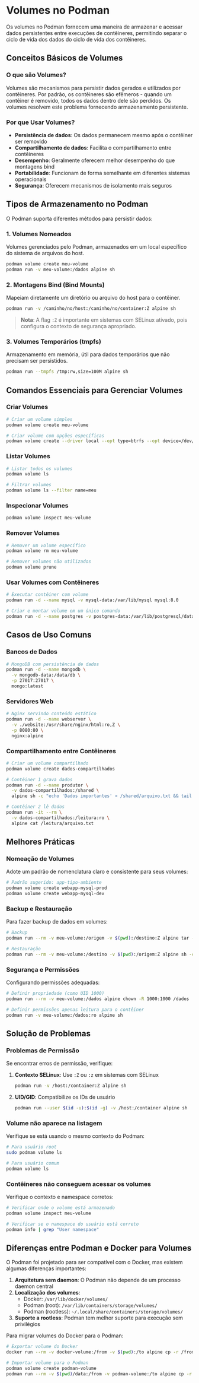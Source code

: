 # Volumes no Podman

Os volumes no Podman fornecem uma maneira de armazenar e acessar dados persistentes entre execuções de contêineres, permitindo separar o ciclo de vida dos dados do ciclo de vida dos contêineres.

## Conceitos Básicos de Volumes

### O que são Volumes?

Volumes são mecanismos para persistir dados gerados e utilizados por contêineres. Por padrão, os contêineres são efêmeros - quando um contêiner é removido, todos os dados dentro dele são perdidos. Os volumes resolvem este problema fornecendo armazenamento persistente.

### Por que Usar Volumes?

- **Persistência de dados**: Os dados permanecem mesmo após o contêiner ser removido
- **Compartilhamento de dados**: Facilita o compartilhamento entre contêineres
- **Desempenho**: Geralmente oferecem melhor desempenho do que montagens bind
- **Portabilidade**: Funcionam de forma semelhante em diferentes sistemas operacionais
- **Segurança**: Oferecem mecanismos de isolamento mais seguros

## Tipos de Armazenamento no Podman

O Podman suporta diferentes métodos para persistir dados:

### 1. Volumes Nomeados

Volumes gerenciados pelo Podman, armazenados em um local específico do sistema de arquivos do host.

```bash
podman volume create meu-volume
podman run -v meu-volume:/dados alpine sh
```

### 2. Montagens Bind (Bind Mounts)

Mapeiam diretamente um diretório ou arquivo do host para o contêiner.

```bash
podman run -v /caminho/no/host:/caminho/no/container:Z alpine sh
```

> **Nota**: A flag `:Z` é importante em sistemas com SELinux ativado, pois configura o contexto de segurança apropriado.

### 3. Volumes Temporários (tmpfs)

Armazenamento em memória, útil para dados temporários que não precisam ser persistidos.

```bash
podman run --tmpfs /tmp:rw,size=100M alpine sh
```

## Comandos Essenciais para Gerenciar Volumes

### Criar Volumes

```bash
# Criar um volume simples
podman volume create meu-volume

# Criar volume com opções específicas
podman volume create --driver local --opt type=btrfs --opt device=/dev/sda2 meu-volume-btrfs
```

### Listar Volumes

```bash
# Listar todos os volumes
podman volume ls

# Filtrar volumes
podman volume ls --filter name=meu
```

### Inspecionar Volumes

```bash
podman volume inspect meu-volume
```

### Remover Volumes

```bash
# Remover um volume específico
podman volume rm meu-volume

# Remover volumes não utilizados
podman volume prune
```

### Usar Volumes com Contêineres

```bash
# Executar contêiner com volume
podman run -d --name mysql -v mysql-data:/var/lib/mysql mysql:8.0

# Criar e montar volume em um único comando
podman run -d --name postgres -v postgres-data:/var/lib/postgresql/data postgres:14
```

## Casos de Uso Comuns

### Bancos de Dados

```bash
# MongoDB com persistência de dados
podman run -d --name mongodb \
  -v mongodb-data:/data/db \
  -p 27017:27017 \
  mongo:latest
```

### Servidores Web

```bash
# Nginx servindo conteúdo estático
podman run -d --name webserver \
  -v ./website:/usr/share/nginx/html:ro,Z \
  -p 8080:80 \
  nginx:alpine
```

### Compartilhamento entre Contêineres

```bash
# Criar um volume compartilhado
podman volume create dados-compartilhados

# Contêiner 1 grava dados
podman run -d --name produtor \
  -v dados-compartilhados:/shared \
  alpine sh -c "echo 'Dados importantes' > /shared/arquivo.txt && tail -f /dev/null"

# Contêiner 2 lê dados
podman run -it --rm \
  -v dados-compartilhados:/leitura:ro \
  alpine cat /leitura/arquivo.txt
```

## Melhores Práticas

### Nomeação de Volumes

Adote um padrão de nomenclatura claro e consistente para seus volumes:

```bash
# Padrão sugerido: app-tipo-ambiente
podman volume create webapp-mysql-prod
podman volume create webapp-mysql-dev
```

### Backup e Restauração

Para fazer backup de dados em volumes:

```bash
# Backup
podman run --rm -v meu-volume:/origem -v $(pwd):/destino:Z alpine tar -czvf /destino/backup.tar.gz -C /origem .

# Restauração
podman run --rm -v meu-volume:/destino -v $(pwd):/origem:Z alpine sh -c "rm -rf /destino/* && tar -xzvf /origem/backup.tar.gz -C /destino"
```

### Segurança e Permissões

Configurando permissões adequadas:

```bash
# Definir propriedade (como UID 1000)
podman run --rm -v meu-volume:/dados alpine chown -R 1000:1000 /dados

# Definir permissões apenas leitura para o contêiner
podman run -v meu-volume:/dados:ro alpine sh
```

## Solução de Problemas

### Problemas de Permissão

Se encontrar erros de permissão, verifique:

1. **Contexto SELinux**: Use `:Z` ou `:z` em sistemas com SELinux
   ```bash
   podman run -v /host:/container:Z alpine sh
   ```

2. **UID/GID**: Compatibilize os IDs de usuário
   ```bash
   podman run --user $(id -u):$(id -g) -v /host:/container alpine sh
   ```

### Volume não aparece na listagem

Verifique se está usando o mesmo contexto do Podman:

```bash
# Para usuário root
sudo podman volume ls

# Para usuário comum
podman volume ls
```

### Contêineres não conseguem acessar os volumes

Verifique o contexto e namespace corretos:

```bash
# Verificar onde o volume está armazenado
podman volume inspect meu-volume

# Verificar se o namespace do usuário está correto
podman info | grep "User namespace"
```

## Diferenças entre Podman e Docker para Volumes

O Podman foi projetado para ser compatível com o Docker, mas existem algumas diferenças importantes:

1. **Arquitetura sem daemon**: O Podman não depende de um processo daemon central
2. **Localização dos volumes**: 
   - Docker: `/var/lib/docker/volumes/`
   - Podman (root): `/var/lib/containers/storage/volumes/`
   - Podman (rootless): `~/.local/share/containers/storage/volumes/`
3. **Suporte a rootless**: Podman tem melhor suporte para execução sem privilégios

Para migrar volumes do Docker para o Podman:

```bash
# Exportar volume do Docker
docker run --rm -v docker-volume:/from -v $(pwd):/to alpine cp -r /from/. /to/data

# Importar volume para o Podman
podman volume create podman-volume
podman run --rm -v $(pwd)/data:/from -v podman-volume:/to alpine cp -r /from/. /to/
```
